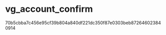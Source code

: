 vg_account_confirm
==================
70b5cbba7c456e95cf39b804a840df221dc350f87e0303beb872646023840914
